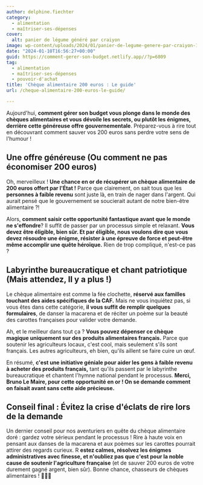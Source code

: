 ```yaml
---
author: delphine.fiechter
category:
  - alimentation
  - maîtriser-ses-dépenses
cover:
  alt: panier de légume généré par craiyon
image: wp-content/uploads/2024/01/panier-de-legume-genere-par-craiyon-1.png
date: "2024-01-10T16:56:27+00:00"
guid: https://comment-gerer-son-budget.netlify.app//?p=6809
tag:
  - alimentation
  - maîtriser-ses-dépenses
  - pouvoir-d'achat
title: 'Chèque alimentaire 200 euros : Le guide'
url: /cheque-alimentaire-200-euros-le-guide/

---
```

Aujourd'hui, **comment gérer son budget vous plonge dans le monde des chèques alimentaires et vous dévoile les secrets, ou plutôt les énigmes, derrière cette généreuse offre gouvernementale**. Préparez-vous à rire tout en découvrant comment sauver vos 200 euros sans perdre votre sens de l'humour !

## **Une offre généreuse (Ou comment ne pas économiser 200 euros)**

Oh, merveilleux ! **Une chance en or de récupérer un chèque alimentaire de 200 euros offert par l'État !** Parce que clairement, on sait tous que les **personnes à faible revenu** sont juste là, en train de nager dans l'argent. Qui aurait pensé que le gouvernement se soucierait autant de notre bien-être alimentaire ?!

Alors, **comment saisir cette opportunité fantastique avant que le monde ne s'effondre**? Il suffit de passer par un processus simple et relaxant. **Vous devez être éligible, bien sûr. Et par éligible, nous voulons dire que vous devez résoudre une énigme, résister à une épreuve de force et peut-être même accomplir une quête héroïque.** Rien de trop compliqué, n'est-ce pas ?

## **Labyrinthe bureaucratique et chant patriotique (Mais attendez, Il y a plus !)**

Le chèque alimentaire est comme la fée clochette, **réservé aux familles touchant des aides spécifiques de la CAF.** Mais ne vous inquiétez pas, si vous êtes dans cette catégorie, **il vous suffit de remplir quelques formulaires**, de danser la macarena et de réciter un poème sur la beauté des carottes françaises pour valider votre demande.

Ah, et le meilleur dans tout ça ? **Vous pouvez dépenser ce chèque magique uniquement sur des produits alimentaires français.** Parce que soutenir les agriculteurs locaux, c'est cool, mais seulement s'ils sont français. Les autres agriculteurs, eh bien, qu'ils aillent se faire cuire un œuf.

En résumé, **c'est une initiative géniale pour aider les gens à faible revenu à acheter des produits français,** tant qu'ils passent par le labyrinthe bureaucratique et chantent l'hymne national pendant le processus. **Merci, Bruno Le Maire, pour cette opportunité en or ! On se demande comment on faisait avant sans cette aide précieuse.**

## **Conseil final : Évitez la crise d'éclats de rire lors de la demande**

Un dernier conseil pour nos aventuriers en quête du chèque alimentaire doré : gardez votre sérieux pendant le processus ! Rire à haute voix en pensant aux danses de la macarena et aux poèmes sur les carottes pourrait attirer des regards curieux. R **estez calmes, résolvez les énigmes administratives avec finesse, et n'oubliez pas que c'est pour la noble cause de soutenir l'agriculture française** (et de sauver 200 euros de votre durement gagné argent, bien sûr). Bonne chance, chasseurs de chèques alimentaires ! 🕵️‍♂️💸
